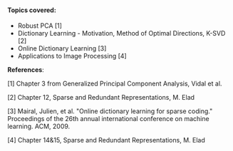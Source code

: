 #### Topics covered:

* Robust PCA [1]
* Dictionary Learning - Motivation, Method of Optimal Directions, K-SVD [2]
* Online Dictionary Learning [3]
* Applications to Image Processing [4]

**References**: 

[1] Chapter 3 from Generalized Principal Component Analysis, Vidal et al.

[2] Chapter 12, Sparse and Redundant Representations, M. Elad

[3] Mairal, Julien, et al. "Online dictionary learning for sparse coding." Proceedings of the 26th annual international conference on machine learning. ACM, 2009.

[4] Chapter 14&15, Sparse and Redundant Representations, M. Elad

